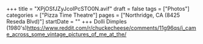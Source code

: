+++
title = "XPjOSfJZyJcoIPcSTO0N.avif"
draft = false
tags = ["Photos"]
categories = ["Pizza Time Theatre"]
pages = ["Northridge, CA (8425 Reseda Blvd)"]
startDate = ""
+++
Dolli Dimples (1980's)https://www.reddit.com/r/chuckecheese/comments/11g96qs/i_came_across_some_vintage_pictures_of_me_at_the/
